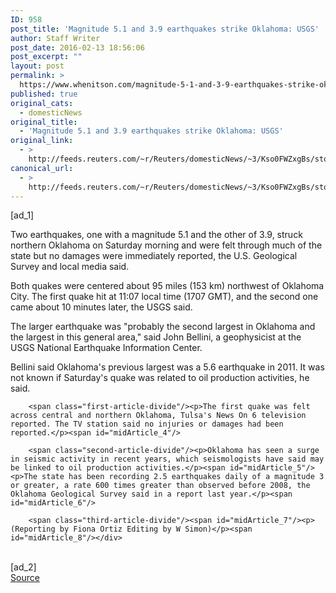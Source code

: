 ```yaml
---
ID: 958
post_title: 'Magnitude 5.1 and 3.9 earthquakes strike Oklahoma: USGS'
author: Staff Writer
post_date: 2016-02-13 18:56:06
post_excerpt: ""
layout: post
permalink: >
  https://www.whenitson.com/magnitude-5-1-and-3-9-earthquakes-strike-oklahoma-usgs/
published: true
original_cats:
  - domesticNews
original_title:
  - 'Magnitude 5.1 and 3.9 earthquakes strike Oklahoma: USGS'
original_link:
  - >
    http://feeds.reuters.com/~r/Reuters/domesticNews/~3/Kso0FWZxgBs/story01.htm
canonical_url:
  - >
    http://feeds.reuters.com/~r/Reuters/domesticNews/~3/Kso0FWZxgBs/story01.htm
---
```

 [ad_1]
<br><div id="articleText">
<span id="midArticle_start"/>

<span class="focusParagraph" readability="7"><p><span class="articleLocatio&lt;/span&gt;n">Two earthquakes, one with a magnitude 5.1 and the other of 3.9, struck northern Oklahoma on Saturday morning and were felt through much of the state but no damages were immediately reported, the U.S. Geological Survey and local media said.</span></p></span><span id="midArticle_0"/><p>Both quakes were centered about 95 miles (153 km) northwest of Oklahoma City. The first quake hit at 11:07 local time (1707 GMT), and the second one came about 10 minutes later, the USGS said.</p><span id="midArticle_1"/><p>The larger earthquake was "probably the second largest in Oklahoma and the largest in this general area," said John Bellini, a geophysicist at the USGS National Earthquake Information Center.</p><span id="midArticle_2"/><p>Bellini said Oklahoma's previous largest was a 5.6  earthquake in 2011. It was not known if Saturday's quake was related to oil production activities, he said. </p><span id="midArticle_3"/>
        
        <span class="first-article-divide"/><p>The first quake was felt across central and northern Oklahoma, Tulsa's News On 6 television reported. The TV station said no injuries or damages had been reported.</p><span id="midArticle_4"/>
        
        <span class="second-article-divide"/><p>Oklahoma has seen a surge in seismic activity in recent years, which seismologists have said may be linked to oil production activities.</p><span id="midArticle_5"/><p>The state has been recording 2.5 earthquakes daily of a magnitude 3 or greater, a rate 600 times greater than observed before 2008, the Oklahoma Geological Survey said in a report last year.</p><span id="midArticle_6"/>
        
        <span class="third-article-divide"/><span id="midArticle_7"/><p> (Reporting by Fiona Ortiz Editing by W Simon)</p><span id="midArticle_8"/></div>
<br>[ad_2]
<br><a href="http://feeds.reuters.com/~r/Reuters/domesticNews/~3/Kso0FWZxgBs/story01.htm">Source </a>